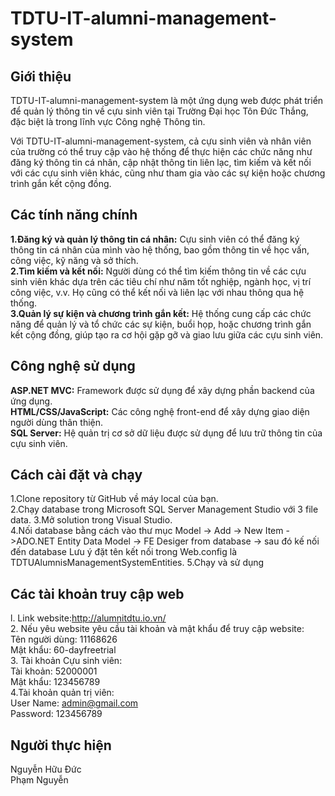 # TDTU-IT-alumni-management-system
## Giới thiệu
TDTU-IT-alumni-management-system là một ứng dụng web được phát triển để quản lý thông tin về cựu sinh viên tại Trường Đại học Tôn Đức Thắng, đặc biệt là trong lĩnh vực Công nghệ Thông tin.

Với TDTU-IT-alumni-management-system, cả cựu sinh viên và nhân viên của trường có thể truy cập vào hệ thống để thực hiện các chức năng như đăng ký thông tin cá nhân, cập nhật thông tin liên lạc, tìm kiếm và kết nối với các cựu sinh viên khác, cũng như tham gia vào các sự kiện hoặc chương trình gắn kết cộng đồng.
## Các tính năng chính
**1.Đăng ký và quản lý thông tin cá nhân:** Cựu sinh viên có thể đăng ký thông tin cá nhân của mình vào hệ thống, bao gồm thông tin về học vấn, công việc, kỹ năng và sở thích.<br>
**2.Tìm kiếm và kết nối:** Người dùng có thể tìm kiếm thông tin về các cựu sinh viên khác dựa trên các tiêu chí như năm tốt nghiệp, ngành học, vị trí công việc, v.v. Họ cũng có thể kết nối và liên lạc với nhau thông qua hệ thống.<br>
**3.Quản lý sự kiện và chương trình gắn kết:**  Hệ thống cung cấp các chức năng để quản lý và tổ chức các sự kiện, buổi họp, hoặc chương trình gắn kết cộng đồng, giúp tạo ra cơ hội gặp gỡ và giao lưu giữa các cựu sinh viên.
## Công nghệ sử dụng
**ASP.NET MVC:** Framework được sử dụng để xây dựng phần backend của ứng dụng.<br>
**HTML/CSS/JavaScript:** Các công nghệ front-end để xây dựng giao diện người dùng thân thiện.<br>
**SQL Server:** Hệ quản trị cơ sở dữ liệu được sử dụng để lưu trữ thông tin của cựu sinh viên.<br>
## Cách cài đặt và chạy
1.Clone repository từ GitHub về máy local của bạn.<br>
2.Chạy database trong Microsoft SQL Server Management Studio với 3 file data.
3.Mở solution trong Visual Studio.<br>
4.Nối database bằng cách vào thư mục Model -> Add -> New Item ->ADO.NET Entity Data Model -> FE Desiger from database -> sau đó kế nối đến database Lưu ý đặt tên kết nối trong Web.config là TDTUAlumnisManagementSystemEntities.
5.Chạy và sử dụng
## Các tài khoản truy cập web
l. Link website:http://alumnitdtu.io.vn/<br>
2. Nếu yêu website yêu cầu tài khoản và mật khẩu để truy cập website:<br>
Tên người dùng: 11168626<br>
Mật khẩu: 60-dayfreetrial<br>
3. Tài khoản Cựu sinh viên:<br>
Tài khoản: 52000001<br>
Mật khẩu: 123456789<br>
4.Tài khoản quản trị viên:<br>
User Name: admin@gmail.com<br>
Password: 123456789<br>
## Người thực hiện
Nguyễn Hữu Đức<br>
Phạm Nguyễn
